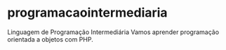 programacaointermediaria
========================

Linguagem de Programação Intermediária
Vamos aprender programação orientada a objetos com PHP.

